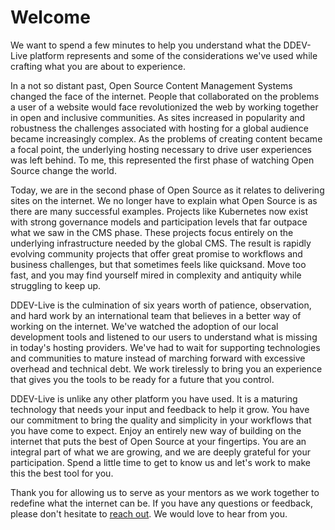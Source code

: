 # Welcome

We want to spend a few minutes to help you understand what the DDEV-Live platform represents and some of the considerations we've used while crafting what you are about to experience.

In a not so distant past, Open Source Content Management Systems changed the face of the internet. People that collaborated on the problems a user of a website would face revolutionized the web by working together in open and inclusive communities. As sites increased in popularity and robustness the challenges associated with hosting for a global audience became increasingly complex. As the problems of creating content became a focal point, the underlying hosting necessary to drive user experiences was left behind. To me, this represented the first phase of watching Open Source change the world.

Today, we are in the second phase of Open Source as it relates to delivering sites on the internet. We no longer have to explain what Open Source is as there are many successful examples. Projects like Kubernetes now exist with strong governance models and participation levels that far outpace what we saw in the CMS phase. These projects focus entirely on the underlying infrastructure needed by the global CMS. The result is rapidly evolving community projects that offer great promise to workflows and business challenges, but that sometimes feels like quicksand. Move too fast, and you may find yourself mired in complexity and antiquity while struggling to keep up.

DDEV-Live is the culmination of six years worth of patience, observation, and hard work by an international team that believes in a better way of working on the internet. We've watched the adoption of our local development tools and listened to our users to understand what is missing in today's hosting providers. We've had to wait for supporting technologies and communities to mature instead of marching forward with excessive overhead and technical debt. We work tirelessly to bring you an experience that gives you the tools to be ready for a future that you control.

DDEV-Live is unlike any other platform you have used. It is a maturing technology that needs your input and feedback to help it grow. You have our commitment to bring the quality and simplicity in your workflows that you have come to expect. Enjoy an entirely new way of building on the internet that puts the best of Open Source at your fingertips. You are an integral part of what we are growing, and we are deeply grateful for your participation. Spend a little time to get to know us and let's work to make this the best tool for you.

Thank you for allowing us to serve as your mentors as we work together to redefine what the internet can be. If you have any questions or feedback, please don't hesitate to [reach out](https://docs.ddev.com/support/). We would love to hear from you.
